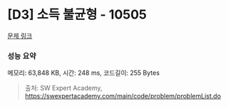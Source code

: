 # [D3] 소득 불균형 - 10505 

[문제 링크](https://swexpertacademy.com/main/code/problem/problemDetail.do?contestProbId=AXNP4CvauaMDFAXS) 

### 성능 요약

메모리: 63,848 KB, 시간: 248 ms, 코드길이: 255 Bytes



> 출처: SW Expert Academy, https://swexpertacademy.com/main/code/problem/problemList.do